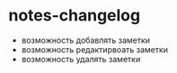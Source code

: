 # notes-changelog

- возможность добавлять заметки
- возможность редактирвоать заметки
- возможность удалять заметки
